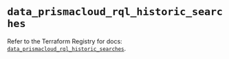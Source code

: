 # `data_prismacloud_rql_historic_searches`

Refer to the Terraform Registry for docs: [`data_prismacloud_rql_historic_searches`](https://registry.terraform.io/providers/paloaltonetworks/prismacloud/1.7.0/docs/data-sources/rql_historic_searches).
